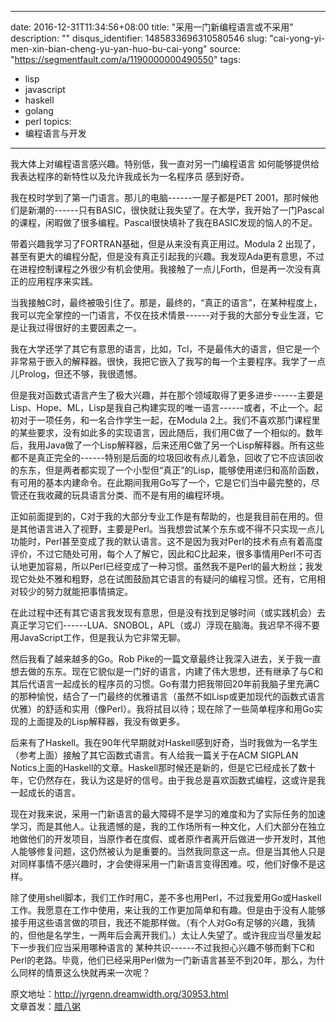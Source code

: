 
---
date: 2016-12-31T11:34:56+08:00
title: "采用一门新编程语言或不采用"
description: ""
disqus_identifier: 1485833696310580546
slug: "cai-yong-yi-men-xin-bian-cheng-yu-yan-huo-bu-cai-yong"
source: "https://segmentfault.com/a/1190000000490550"
tags: 
- lisp 
- javascript 
- haskell 
- golang 
- perl 
topics:
- 编程语言与开发
---

我大体上对编程语言感兴趣。特别低，我一直对另一门编程语言
如何能够提供给我表达程序的新特性以及允许我成长为一名程序员 感到好奇。

我在校时学到了第一门语言。那儿的电脑------一屋子都是PET
2001，那时候他们是新潮的------只有BASIC，很快就让我失望了。在大学，我开始了一门Pascal的课程，闲暇做了很多编程。Pascal很快填补了我在BASIC发现的恼人的不足。

带着兴趣我学习了FORTRAN基础，但是从来没有真正用过。Modula 2
出现了，甚至有更大的编程分配，但是没有真正引起我的兴趣。我发现Ada更有意思，不过在进程控制课程之外很少有机会使用。我接触了一点儿Forth，但是再一次没有真正的应用程序来实践。

当我接触C时，最终被吸引住了。那是，最终的，“真正的语言”，在某种程度上，我可以完全掌控的一门语言，不仅在技术情景------对于我的大部分专业生涯，它是让我过得很好的主要因素之一。

我在大学还学了其它有意思的语言，比如，Tcl，不是最伟大的语言，但它是一个非常易于嵌入的解释器。很快，我把它嵌入了我写的每一个主要程序。我学了一点儿Prolog，但还不够，我很遗憾。

但是我对函数式语言产生了极大兴趣，并在那个领域取得了更多进步------主要是Lisp、Hope、ML，Lisp是我自己构建实现的唯一语言------或者，不止一个。起初对于一项任务，和一名合作学生一起，在Modula
2上。我们不喜欢那门课程里的某些要求，没有如此多的实现语言，因此随后，我们用C做了一个相似的。数年后，我用Java做了一个Lisp解释器，后来还用C做了另一个Lisp解释器。所有这些都不是真正完全的------特别是后面的垃圾回收有点儿着急，回收了它不应该回收的东东，但是两者都实现了一个小型但“真正”的Lisp，能够使用递归和高阶函数，有可用的基本内建命令。在此期间我用Go写了一个，它是它们当中最完整的，尽管还在我收藏的玩具语言分类、而不是有用的编程环境。

正如前面提到的，C对于我的大部分专业工作是有帮助的，也是我目前在用的。但是其他语言进入了视野，主要是Perl。当我想尝试某个东东或不得不只实现一点儿功能时，Perl甚至变成了我的默认语言。这不是因为我对Perl的技术有点有着高度评价，不过它随处可用，每个人了解它，因此和C比起来，很多事情用Perl不可否认地更加容易，所以Perl已经变成了一种习惯。虽然我不是Perl的最大粉丝；我发现它处处不雅和粗野，总在试图鼓励其它语言的有疑问的编程习惯。还有，它用相对较少的努力就能把事情搞定。

在此过程中还有其它语言我发现有意思，但是没有找到足够时间（或实践机会）去真正学习它们------LUA、SNOBOL，APL（或J）浮现在脑海。我迟早不得不要用JavaScript工作，但是我认为它非常无聊。

然后我看了越来越多的Go。Rob
Pike的一篇文章最终让我深入进去，关于我一直想去做的东东。现在它貌似是一门好的语言，内建了伟大思想，还有继承了与C和其后代语言一起成长的程序员的习惯。Go有潜力把我带回20年前我脑子里充满C的那种愉悦，结合了一门最终的优雅语言（虽然不如Lisp或更加现代的函数式语言优雅）的舒适和实用（像Perl）。我将拭目以待；现在除了一些简单程序和用Go实现的上面提及的Lisp解释器，我没有做更多。

后来有了Haskell。我在90年代早期就对Haskell感到好奇，当时我做为一名学生（参考上面）接触了其它函数式语言。有人给我一篇关于在ACM
SIGPLAN
Notics上面的Haskell的文章。Haskell那时候还是新的，但是它已经成长了数十年，它仍然存在，我认为这是好的信号。由于我总是喜欢函数式编程，这或许是我一起成长的语言。

现在对我来说，采用一门新语言的最大障碍不是学习的难度和为了实际任务的加速学习，而是其他人。让我遗憾的是，我的工作场所有一种文化，人们大部分在独立地做他们的开发项目，当原作者在度假、或者原作者离开后做进一步开发时，其他人能够修复问题，这仍然被认为是重要的。当然我同意这一点。但是当其他人只是对同样事情不感兴趣时，才会使得采用一门新语言变得困难。哎，他们好像不是这样。

除了使用shell脚本，我们工作时用C，差不多也用Perl，不过我爱用Go或Haskell工作。我愿意在工作中使用，来让我的工作更加简单和有趣。但是由于没有人能够接手用这些语言做的项目，我还不能那样做。（有个人对Go有足够的兴趣，我猜的，但他是名学生，一两年后会离开我们。）太让人失望了。或许我应当尽量发起
下一步我们应当采用哪种语言的
某种共识------不过我担心兴趣不够而剩下C和Perl的老路。毕竟，他们已经采用Perl做为一门新语言甚至不到20年，那么，为什么同样的情景这么快就再来一次呢？

原文地址：<http://jyrgenn.dreamwidth.org/30953.html>\
文章首发：[腊八粥](http://www.labazhou.net/2014/05/adopting-a-new-programming-language-or-not/)

